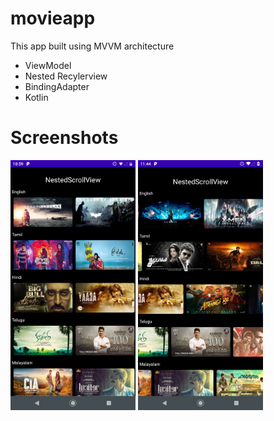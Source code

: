 # movieapp
This app built using MVVM architecture 
- ViewModel
- Nested Recylerview
- BindingAdapter
- Kotlin



# Screenshots

<img src="screenshots/homescreen.png" width="200"> <img src="screenshots/scrolled.png" width="200">

